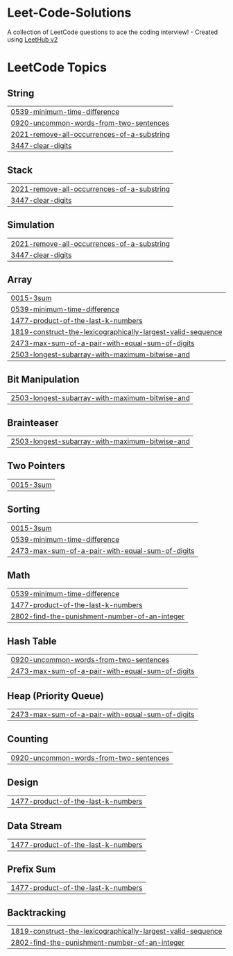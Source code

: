 # Leet-Code-Solutions
A collection of LeetCode questions to ace the coding interview! - Created using [LeetHub v2](https://github.com/arunbhardwaj/LeetHub-2.0)

<!---LeetCode Topics Start-->
# LeetCode Topics
## String
|  |
| ------- |
| [0539-minimum-time-difference](https://github.com/ashwanikatiyar/Leet-Code-Solutions/tree/master/0539-minimum-time-difference) |
| [0920-uncommon-words-from-two-sentences](https://github.com/ashwanikatiyar/Leet-Code-Solutions/tree/master/0920-uncommon-words-from-two-sentences) |
| [2021-remove-all-occurrences-of-a-substring](https://github.com/ashwanikatiyar/Leet-Code-Solutions/tree/master/2021-remove-all-occurrences-of-a-substring) |
| [3447-clear-digits](https://github.com/ashwanikatiyar/Leet-Code-Solutions/tree/master/3447-clear-digits) |
## Stack
|  |
| ------- |
| [2021-remove-all-occurrences-of-a-substring](https://github.com/ashwanikatiyar/Leet-Code-Solutions/tree/master/2021-remove-all-occurrences-of-a-substring) |
| [3447-clear-digits](https://github.com/ashwanikatiyar/Leet-Code-Solutions/tree/master/3447-clear-digits) |
## Simulation
|  |
| ------- |
| [2021-remove-all-occurrences-of-a-substring](https://github.com/ashwanikatiyar/Leet-Code-Solutions/tree/master/2021-remove-all-occurrences-of-a-substring) |
| [3447-clear-digits](https://github.com/ashwanikatiyar/Leet-Code-Solutions/tree/master/3447-clear-digits) |
## Array
|  |
| ------- |
| [0015-3sum](https://github.com/ashwanikatiyar/Leet-Code-Solutions/tree/master/0015-3sum) |
| [0539-minimum-time-difference](https://github.com/ashwanikatiyar/Leet-Code-Solutions/tree/master/0539-minimum-time-difference) |
| [1477-product-of-the-last-k-numbers](https://github.com/ashwanikatiyar/Leet-Code-Solutions/tree/master/1477-product-of-the-last-k-numbers) |
| [1819-construct-the-lexicographically-largest-valid-sequence](https://github.com/ashwanikatiyar/Leet-Code-Solutions/tree/master/1819-construct-the-lexicographically-largest-valid-sequence) |
| [2473-max-sum-of-a-pair-with-equal-sum-of-digits](https://github.com/ashwanikatiyar/Leet-Code-Solutions/tree/master/2473-max-sum-of-a-pair-with-equal-sum-of-digits) |
| [2503-longest-subarray-with-maximum-bitwise-and](https://github.com/ashwanikatiyar/Leet-Code-Solutions/tree/master/2503-longest-subarray-with-maximum-bitwise-and) |
## Bit Manipulation
|  |
| ------- |
| [2503-longest-subarray-with-maximum-bitwise-and](https://github.com/ashwanikatiyar/Leet-Code-Solutions/tree/master/2503-longest-subarray-with-maximum-bitwise-and) |
## Brainteaser
|  |
| ------- |
| [2503-longest-subarray-with-maximum-bitwise-and](https://github.com/ashwanikatiyar/Leet-Code-Solutions/tree/master/2503-longest-subarray-with-maximum-bitwise-and) |
## Two Pointers
|  |
| ------- |
| [0015-3sum](https://github.com/ashwanikatiyar/Leet-Code-Solutions/tree/master/0015-3sum) |
## Sorting
|  |
| ------- |
| [0015-3sum](https://github.com/ashwanikatiyar/Leet-Code-Solutions/tree/master/0015-3sum) |
| [0539-minimum-time-difference](https://github.com/ashwanikatiyar/Leet-Code-Solutions/tree/master/0539-minimum-time-difference) |
| [2473-max-sum-of-a-pair-with-equal-sum-of-digits](https://github.com/ashwanikatiyar/Leet-Code-Solutions/tree/master/2473-max-sum-of-a-pair-with-equal-sum-of-digits) |
## Math
|  |
| ------- |
| [0539-minimum-time-difference](https://github.com/ashwanikatiyar/Leet-Code-Solutions/tree/master/0539-minimum-time-difference) |
| [1477-product-of-the-last-k-numbers](https://github.com/ashwanikatiyar/Leet-Code-Solutions/tree/master/1477-product-of-the-last-k-numbers) |
| [2802-find-the-punishment-number-of-an-integer](https://github.com/ashwanikatiyar/Leet-Code-Solutions/tree/master/2802-find-the-punishment-number-of-an-integer) |
## Hash Table
|  |
| ------- |
| [0920-uncommon-words-from-two-sentences](https://github.com/ashwanikatiyar/Leet-Code-Solutions/tree/master/0920-uncommon-words-from-two-sentences) |
| [2473-max-sum-of-a-pair-with-equal-sum-of-digits](https://github.com/ashwanikatiyar/Leet-Code-Solutions/tree/master/2473-max-sum-of-a-pair-with-equal-sum-of-digits) |
## Heap (Priority Queue)
|  |
| ------- |
| [2473-max-sum-of-a-pair-with-equal-sum-of-digits](https://github.com/ashwanikatiyar/Leet-Code-Solutions/tree/master/2473-max-sum-of-a-pair-with-equal-sum-of-digits) |
## Counting
|  |
| ------- |
| [0920-uncommon-words-from-two-sentences](https://github.com/ashwanikatiyar/Leet-Code-Solutions/tree/master/0920-uncommon-words-from-two-sentences) |
## Design
|  |
| ------- |
| [1477-product-of-the-last-k-numbers](https://github.com/ashwanikatiyar/Leet-Code-Solutions/tree/master/1477-product-of-the-last-k-numbers) |
## Data Stream
|  |
| ------- |
| [1477-product-of-the-last-k-numbers](https://github.com/ashwanikatiyar/Leet-Code-Solutions/tree/master/1477-product-of-the-last-k-numbers) |
## Prefix Sum
|  |
| ------- |
| [1477-product-of-the-last-k-numbers](https://github.com/ashwanikatiyar/Leet-Code-Solutions/tree/master/1477-product-of-the-last-k-numbers) |
## Backtracking
|  |
| ------- |
| [1819-construct-the-lexicographically-largest-valid-sequence](https://github.com/ashwanikatiyar/Leet-Code-Solutions/tree/master/1819-construct-the-lexicographically-largest-valid-sequence) |
| [2802-find-the-punishment-number-of-an-integer](https://github.com/ashwanikatiyar/Leet-Code-Solutions/tree/master/2802-find-the-punishment-number-of-an-integer) |
<!---LeetCode Topics End-->